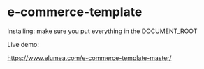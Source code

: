 # e-commerce-template

Installing:
make sure you put everything in the DOCUMENT_ROOT

Live demo:

https://www.elumea.com/e-commerce-template-master/
